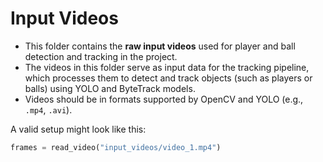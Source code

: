 # Input Videos

- This folder contains the **raw input videos** used for player and ball detection and tracking in the project.
- The videos in this folder serve as input data for the tracking pipeline, which processes them to detect and track objects (such as players or balls) using YOLO and ByteTrack models.
- Videos should be in formats supported by OpenCV and YOLO (e.g., `.mp4`, `.avi`).

A valid setup might look like this:
```python
frames = read_video("input_videos/video_1.mp4")

